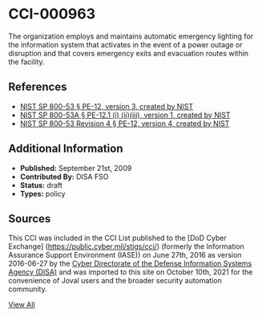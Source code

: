 # CCI-000963

The organization employs and maintains automatic emergency lighting for the information system that activates in the event of a power outage or disruption and that covers emergency exits and evacuation routes within the facility.

## References ##

* [NIST SP 800-53 § PE-12, version 3, created by NIST](http://csrc.nist.gov/publications/PubsSPs.html)
* [NIST SP 800-53A § PE-12.1 (i) (ii)(iii), version 1, created by NIST](http://csrc.nist.gov/publications/PubsSPs.html)
* [NIST SP 800-53 Revision 4 § PE-12, version 4, created by NIST](http://csrc.nist.gov/publications/PubsSPs.html)


## Additional Information ##

* **Published:** September 21st, 2009
* **Contributed By:** DISA FSO
* **Status:** draft
* **Types:** policy

## Sources ##

This CCI was included in the CCI List published to the [DoD Cyber Exchange]
(https://public.cyber.mil/stigs/cci/) (formerly the Information Assurance Support Environment
(IASE)) on June 27th, 2016 as version 2016-06-27 by the [Cyber Directorate of the Defense 
Information Systems Agency (DISA)](https://public.cyber.mil/about-cyber/) and was imported to 
this site on October 10th, 2021 for the convenience of Joval users and the broader security automation community.

[View All](../README.md)
